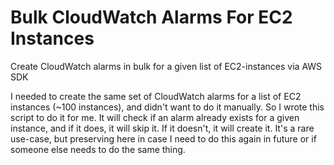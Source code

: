 # Bulk CloudWatch Alarms For EC2 Instances
Create CloudWatch alarms in bulk for a given list of EC2-instances via AWS SDK

I needed to create the same set of CloudWatch alarms for a list of EC2 instances (~100 instances), and didn't want to do it manually. So I wrote this script to do it for me.
It will check if an alarm already exists for a given instance, and if it does, it will skip it. If it doesn't, it will create it.
It's a rare use-case, but preserving here in case I need to do this again in future or if someone else needs to do the same thing.
